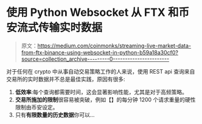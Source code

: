 # 使用 Python Websocket 从 FTX 和币安流式传输实时数据

> 原文：<https://medium.com/coinmonks/streaming-live-market-data-from-ftx-binance-using-websocket-in-python-b59a18a30cf0?source=collection_archive---------0----------------------->

对于任何在 crypto 中从事自动交易策略工作的人来说，使用 REST api 查询来自交易所的实时数据并不总是最佳实践，原因有很多:

1.  **低效率**:每个查询都需要时间，这会显著影响性能，尤其是对于高频策略。
2.  **交易所施加的限制**很容易被突破，例如【】的每分钟 1200 个请求重量的硬性限制由币安设定。
3.  只有**有限数量的历史数据**你可以…